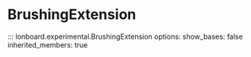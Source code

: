 # BrushingExtension

::: lonboard.experimental.BrushingExtension
    options:
      show_bases: false
      inherited_members: true
